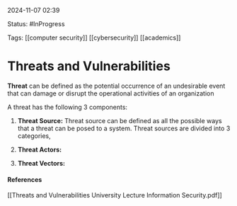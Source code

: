 
2024-11-07 02:39

Status: #InProgress 

Tags: [[computer security]] [[cybersecurity]] [[academics]]

# Threats and Vulnerabilities

**Threat** can be defined as the potential occurrence of an undesirable event that can damage or disrupt the operational activities of an organization

A threat has the following 3 components:

1. **Threat Source:**
Threat source can be defined as all the possible ways that a threat can be posed to a system. Threat sources are divided into 3 categories,

2. **Threat Actors:**


3. **Threat Vectors:**





#### References
[[Threats and Vulnerabilities University Lecture Information Security.pdf]]